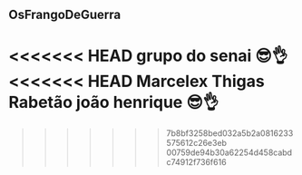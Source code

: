 ## OsFrangoDeGuerra
<<<<<<< HEAD
grupo do senai 😎👌
<<<<<<< HEAD
Marcelex
Thigas Rabetão
joão henrique 😎👌
=======

>>>>>>> 7b8bf3258bed032a5b2a0816233575612c26e3eb
>>>>>>> 00759de94b30a62254d458cabdc74912f736f616
